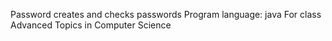 Password creates and checks passwords
Program language: java
For class Advanced Topics in Computer Science
